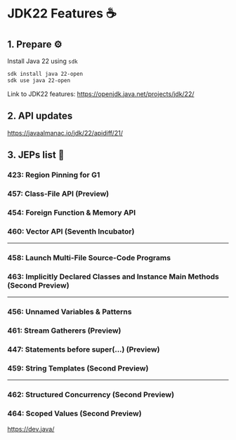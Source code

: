 # JDK22 Features ☕️

## 1. Prepare ⚙️

Install Java 22 using `sdk`

```bash
sdk install java 22-open
sdk use java 22-open
```

Link to JDK22 features: https://openjdk.java.net/projects/jdk/22/

## 2. API updates
https://javaalmanac.io/jdk/22/apidiff/21/

## 3. JEPs list 📄

###  423:	Region Pinning for G1
###  457:	Class-File API (Preview)
###  454:	Foreign Function & Memory API
###  460:	Vector API (Seventh Incubator)

---
###  458:	Launch Multi-File Source-Code Programs
###  463:	Implicitly Declared Classes and Instance Main Methods (Second Preview)

---
###  456:	Unnamed Variables & Patterns
###  461:	Stream Gatherers (Preview)
###  447:	Statements before super(...) (Preview)
###  459:	String Templates (Second Preview)

---
###  462:	Structured Concurrency (Second Preview)
###  464:	Scoped Values (Second Preview)


https://dev.java/
